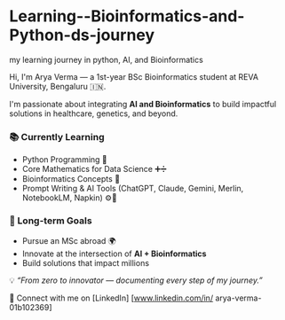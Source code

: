 # Learning--Bioinformatics-and-Python-ds-journey
my learning journey in python, AI, and Bioinformatics 

Hi, I'm Arya Verma — a 1st-year BSc Bioinformatics student at REVA University, Bengaluru 🇮🇳.

I'm passionate about integrating **AI and Bioinformatics** to build impactful solutions in healthcare, genetics, and beyond.

### 📚 Currently Learning
- Python Programming 🐍
- Core Mathematics for Data Science ➕➗
- Bioinformatics Concepts 🧬
- Prompt Writing & AI Tools (ChatGPT, Claude, Gemini, Merlin, NotebookLM, Napkin) ⚙️🧠

### 🧠 Long-term Goals
- Pursue an MSc abroad 🌍  
- Innovate at the intersection of **AI + Bioinformatics**  
- Build solutions that impact millions

💡 _“From zero to innovator — documenting every step of my journey.”_

📌 Connect with me on [LinkedIn] [www.linkedin.com/in/
arya-verma-01b102369]
